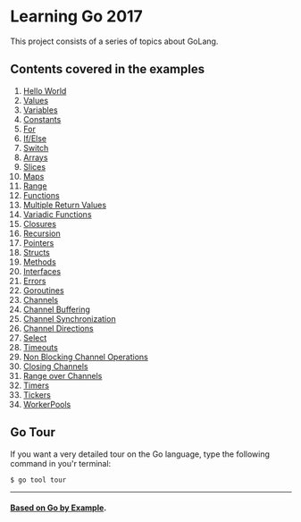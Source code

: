 # Learning Go 2017
This project consists of a series of topics  about GoLang.

## Contents covered in the examples

1. [Hello World](./01_Hello_World)
2. [Values](./02_Values)
3. [Variables](./03_Variables)
4. [Constants](./04_Constants)
5. [For](./05_For)
6. [If/Else](./06_If_Else)
7. [Switch](./07_Switch)
8. [Arrays](./08_Arrays)
9. [Slices](./09_Slices)
10. [Maps](./10_Maps)
11. [Range](./11_Range)
12. [Functions](./12_Functions)
13. [Multiple Return Values](./13_Multiple_Return_Values)
14. [Variadic Functions](./14_Variadic_Functions)
15. [Closures](./15_Closures)
16. [Recursion](./16_Recursion)
17. [Pointers](./17_Pointers)
18. [Structs](./18_Structs)
19. [Methods](./19_Methods)
20. [Interfaces](./20_Interfaces)
21. [Errors](./21_Errors)
22. [Goroutines](./22_Goroutines)
23. [Channels](./23_Channels)
24. [Channel Buffering](./24_Channel_Buffering)
25. [Channel Synchronization](./25_Channel_Synchronization)
26. [Channel Directions](./26_Channel_Directions)
27. [Select](./27_Select)
28. [Timeouts](./28_Timeouts)
29. [Non Blocking Channel Operations](./29_Non_Blocking_Channel_Operations)
30. [Closing Channels](./30_Closing_Channels)
31. [Range over Channels](./31_Range_Over_Channels)
32. [Timers](./32_Timers)
33. [Tickers](./33_Tickers)
34. [WorkerPools](./34_Worker_Pools)

## Go Tour

If you want a very detailed tour on the Go language, type the following command in you'r terminal: 

```
$ go tool tour
```

---
#### [Based on Go by Example](https://gobyexample.com/).
